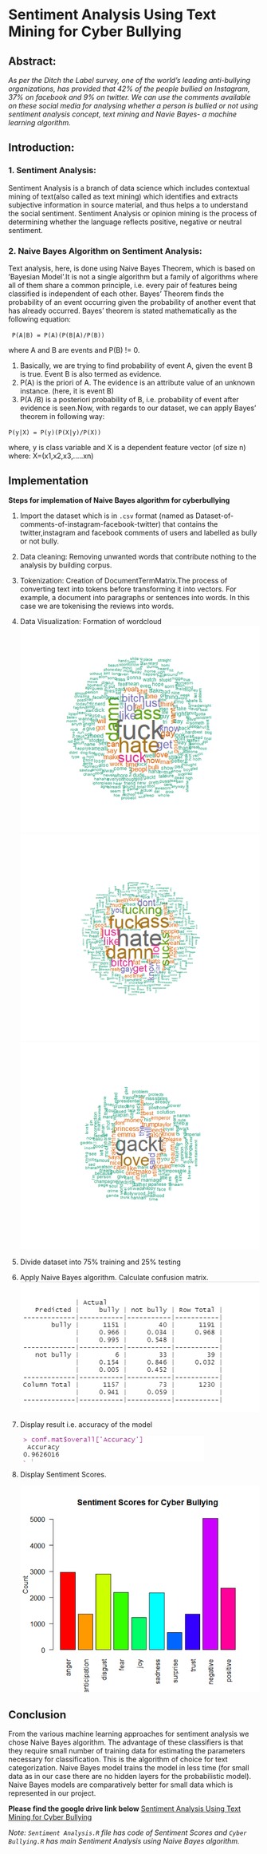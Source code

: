 # Sentiment Analysis Using Text Mining for Cyber Bullying

## Abstract:
*As per the Ditch the Label survey, one of  the world’s leading anti-bullying organizations, has provided that 42% of the people bullied on Instagram, 37% on facebook and 9% on twitter. We can use the  comments  available  on these social media for analysing  whether  a person is bullied or not using sentiment analysis concept, text mining and Navie Bayes- a machine learning algorithm.*

## Introduction:
### 1. Sentiment Analysis:
Sentiment Analysis is a branch of data science which includes contextual mining of text(also called as text mining) which identifies and extracts subjective information in source material, and thus helps a to understand the social sentiment. Sentiment Analysis or opinion mining is the process of determining whether the language reflects positive, negative or neutral sentiment.

### 2. Naive Bayes Algorithm on Sentiment Analysis:
Text analysis, here, is done using Naive Bayes Theorem, which is based on ’Bayesian Model’.It is not a single algorithm but a family of algorithms where all of them share a common principle, i.e. every pair of features being classified is independent of each other. Bayes’ Theorem finds the probability of an event occurring given the probability of another event that has already occurred. Bayes’ theorem is stated mathematically as the following equation:

` P(A|B) = P(A)(P(B|A)/P(B))`

where A and B are events and P(B) != 0.
1. Basically, we are trying to find probability of event A, given the event B is true. Event B is also termed as evidence.
2. P(A) is the priori of A. The evidence is an attribute value of an unknown instance. (here, it is event B)
3. P(A /B) is a posteriori probability of B, i.e. probability of event after evidence is seen.Now, with regards to our dataset, we can apply Bayes’ theorem in following way:

`P(y|X) = P(y)(P(X|y)/P(X))`

where, y is class variable and X is a dependent feature vector (of size n) where: X=(x1,x2,x3,.....xn)

## Implementation
**Steps for implemation of Naive Bayes algorithm for cyberbullying**
1. Import the dataset which is in `.csv` format (named as Dataset-of-comments-of-instagram-facebook-twitter) that contains the twitter,instagram and facebook comments of users and labelled as bully or not bully.
2. Data cleaning: Removing unwanted words that contribute nothing to the analysis by building corpus.
3. Tokenization: Creation of DocumentTermMatrix.The process of converting text into tokens before transforming it into vectors. For example, a document into paragraphs or sentences into words. In this case we are tokenising the reviews into words.    
4. Data Visualization: Formation of wordcloud 
        ![Dataset Wordcloud](images/wordcloud.png)
        ![Wordcloud that contain bullying words](images/wordcloudbully.png)
        ![Wordcloud that conatin not bullying words](images/wordcloudnotbully.png)

5. Divide dataset into 75% training and 25% testing
6. Apply Naive Bayes algorithm. Calculate confusion matrix.
    ![Confusion matrix for bully and not bully comments](images/table.PNG)
    
7. Display result i.e. accuracy of the model

    ![Wordcloud that conatin not bullying words](images/accuracy.png)
    
8. Display Sentiment Scores.

    ![Sentiment Scores](images/Sentiment%20Score.png)
 
## Conclusion
From the various machine learning approaches for sentiment analysis we chose Naive Bayes algorithm. The advantage of these classifiers is that they require small number of training data for estimating the parameters necessary for classification. This is the algorithm of choice for text categorization. Naive Bayes model trains the
model in less time (for small data as in our case there are no hidden layers for the probabilistic model). Naive Bayes models are comparatively better for small data which is represented in our project.

**Please find the google drive link below**
[Sentiment Analysis Using Text Mining for Cyber Bullying](https://drive.google.com/drive/folders/128cgplbTcIDC5PSdJkxxH2_23CpJ_4mJ)

*Note: `Sentiment Analysis.R` file has code of Sentiment Scores and `Cyber Bullying.R` has main Sentiment Analysis using Naive Bayes algorithm.* 
